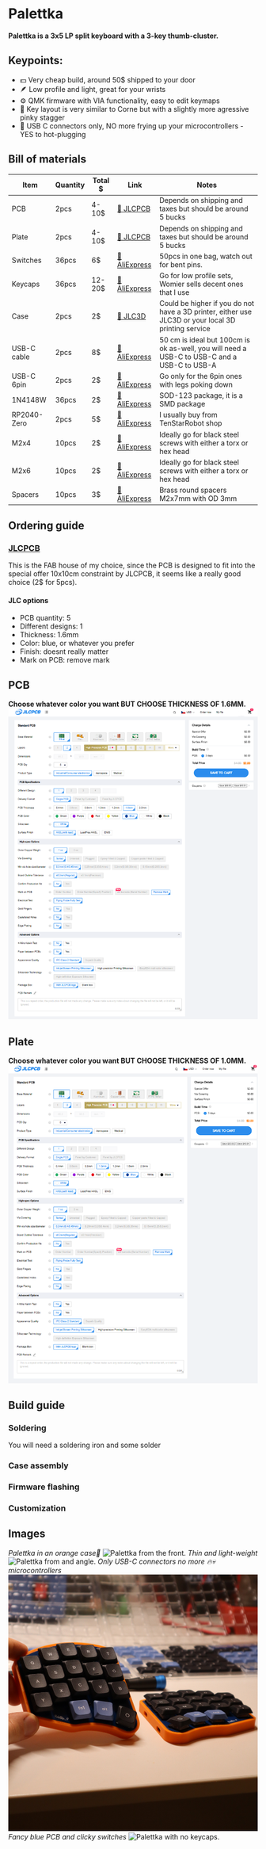 # Palettka

**Palettka is a 3x5 LP split keyboard with a 3-key thumb-cluster.**
## Keypoints:
- 💵 Very cheap build, around 50$ shipped to your door
- 🪶 Low profile and light, great for your wrists
- ⚙️ QMK firmware with VIA functionality, easy to edit keymaps
- 🌽 Key layout is very similar to Corne but with a slightly more agressive pinky stagger
- 🔌 USB C connectors only, NO more frying up your microcontrollers - YES to hot-plugging

## Bill of materials

| Item        | Quantity | Total $ | Link | Notes                                                                                               |
|-------------|----------|---------|------|-----------------------------------------------------------------------------------------------------|
| PCB         | 2pcs     | 4-10$   | [🛒 JLCPCB](https://jlcpcb.com)     | Depends on shipping and taxes but should be around 5 bucks                                          |
| Plate       | 2pcs     | 4-10$   | [🛒 JLCPCB](https://jlcpcb.com)     | Depends on shipping and taxes but should be around 5 bucks                                          |
| Switches    | 36pcs    | 6$      | [🛒 AliExpress](https://www.aliexpress.com/item/1005005818694764.html?pdp_ext_f=%7B%22sku_id%22%3A%2212000034477790069%22%7D&sourceType=1&spm=a2g0o.wish-manage-home.0.0) | 50pcs in one bag, watch out for bent pins. |
| Keycaps     | 36pcs    | 12-20$  | [🛒 AliExpress](https://www.aliexpress.com/item/1005004840360158.html?spm=a2g0o.detail.pcDetailTopMoreOtherSeller.2.74d7kV6lkV6lSk&gps-id=pcDetailTopMoreOtherSeller&scm=1007.40050.354490.0&scm_id=1007.40050.354490.0&scm-url=1007.40050.354490.0&pvid=71e81382-c4b9-4d4e-ab54-621dcc776dd2&_t=gps-id:pcDetailTopMoreOtherSeller,scm-url:1007.40050.354490.0,pvid:71e81382-c4b9-4d4e-ab54-621dcc776dd2,tpp_buckets:668%232846%238114%231999&pdp_ext_f=%7B%22order%22%3A%22751%22%2C%22eval%22%3A%221%22%2C%22sceneId%22%3A%2230050%22%7D&pdp_npi=4%40dis%21USD%2120.44%2112.88%21%21%2120.44%2112.88%21%402103864c17456962106585145ed692%2112000033198291368%21rec%21CZ%212454624435%21X&utparam-url=scene%3ApcDetailTopMoreOtherSeller%7Cquery_from%3A) | Go for low profile sets, Womier sells decent ones that I use |
| Case        | 2pcs     | 2$      | [🛒 JLC3D](https://jlc3dp.com) | Could be higher if you do not have a 3D printer, either use JLC3D or your local 3D printing service |
| USB-C cable | 2pcs     | 8$      | [🛒 AliExpress](https://www.aliexpress.com/item/1005006505041416.html?spm=a2g0o.productlist.main.41.54a2141aslgvpM&algo_pvid=c8ad3c9f-381a-47f7-a043-95d4a47360b0&algo_exp_id=c8ad3c9f-381a-47f7-a043-95d4a47360b0-20&pdp_ext_f=%7B%22order%22%3A%2217637%22%2C%22eval%22%3A%221%22%7D&pdp_npi=4%40dis%21USD%213.21%213.21%21%21%213.21%213.21%21%40211b819117456967330846554e8c11%2112000037443936904%21sea%21CZ%212454624435%21X&curPageLogUid=r0OI5MkUzM34&utparam-url=scene%3Asearch%7Cquery_from%3A) | 50 cm is ideal but 100cm is ok as-well, you will need a USB-C to USB-C and a USB-C to USB-A |
| USB-C 6pin | 2pcs     | 2$  | [🛒 AliExpress](https://www.aliexpress.com/item/1005007404407571.html?spm=a2g0o.order_list.order_list_main.28.33ef18027NBxMX)     | Go only for the 6pin ones with legs poking down                                         |
| 1N4148W         | 36pcs     | 2$   | [🛒 AliExpress](https://www.aliexpress.com/item/1005008559061422.html?spm=a2g0o.productlist.main.9.132c1a7dIALM9N&algo_pvid=785631b4-29bd-4a21-b9bd-a0dd223a2fdd&algo_exp_id=785631b4-29bd-4a21-b9bd-a0dd223a2fdd-4&pdp_ext_f=%7B%22order%22%3A%221215%22%2C%22eval%22%3A%221%22%2C%22orig_sl_item_id%22%3A%221005008559061422%22%2C%22orig_item_id%22%3A%221005005707644429%22%7D&pdp_npi=4%40dis%21USD%213.76%211.88%21%21%2127.30%2113.65%21%40211b6c1717456994876237865ec7b0%2112000045713280629%21sea%21CZ%212454624435%21X&curPageLogUid=zzvaIaRNyopf&utparam-url=scene%3Asearch%7Cquery_from%3A)     | SOD-123 package, it is a SMD package                               |
| RP2040-Zero         | 2pcs     | 5$   | [🛒 AliExpress](https://www.aliexpress.com/w/wholesale-rp2040-zero.html?spm=a2g0o.productlist.search.0)     |I usually buy from TenStarRobot shop                                          |
| M2x4        | 10pcs    | 2$      | [🛒 AliExpress](https://www.aliexpress.com/item/32810852732.html?spm=a2g0o.productlist.main.3.31c24d9586plEQ&algo_pvid=c52546e2-d48f-48a0-962e-8c84b8276c95&algo_exp_id=c52546e2-d48f-48a0-962e-8c84b8276c95-1&pdp_ext_f=%7B%22order%22%3A%2214716%22%2C%22eval%22%3A%221%22%7D&pdp_npi=4%40dis%21USD%212.57%212.57%21%21%212.57%212.57%21%40210385db17456974058006383e99e7%2112000037550700724%21sea%21CZ%212454624435%21X&curPageLogUid=PoVLulWpUauT&utparam-url=scene%3Asearch%7Cquery_from%3A) | Ideally go for black steel screws with either a torx or hex head                                    |
| M2x6        | 10pcs    | 2$      | [🛒 AliExpress](https://www.aliexpress.com/item/32810852732.html?spm=a2g0o.productlist.main.3.31c24d9586plEQ&algo_pvid=c52546e2-d48f-48a0-962e-8c84b8276c95&algo_exp_id=c52546e2-d48f-48a0-962e-8c84b8276c95-1&pdp_ext_f=%7B%22order%22%3A%2214716%22%2C%22eval%22%3A%221%22%7D&pdp_npi=4%40dis%21USD%212.57%212.57%21%21%212.57%212.57%21%40210385db17456974058006383e99e7%2112000037550700724%21sea%21CZ%212454624435%21X&curPageLogUid=PoVLulWpUauT&utparam-url=scene%3Asearch%7Cquery_from%3A) | Ideally go for black steel screws with either a torx or hex head                                    |
| Spacers     | 10pcs    | 3$      | [🛒 AliExpress](https://www.aliexpress.com/item/1005002249479644.html?spm=a2g0o.productlist.main.27.115e3ec0An3Tff&algo_pvid=cc638886-0911-42f3-aa69-42ab0464883a&algo_exp_id=cc638886-0911-42f3-aa69-42ab0464883a-13&pdp_ext_f=%7B%22order%22%3A%22393%22%2C%22eval%22%3A%221%22%7D&pdp_npi=4%40dis%21USD%212.58%212.58%21%21%212.58%212.58%21%40211b813b17456972552947163e8b2a%2112000019652348049%21sea%21CZ%212454624435%21X&curPageLogUid=BiDbiqYLDnxS&utparam-url=scene%3Asearch%7Cquery_from%3A) | Brass round spacers M2x7mm with OD 3mm |

## Ordering guide
### [JLCPCB](https://jlcpcb.com)
This is the FAB house of my choice, since the PCB is designed to fit into the special offer 10x10cm constraint by JLCPCB, it seems like a really good choice (2$ for 5pcs).
#### JLC options
- PCB quantity: 5
- Different designs: 1
- Thickness: 1.6mm
- Color: blue, or whatever you prefer
- Finish: doesnt really matter
- Mark on PCB: remove mark

**PCB**
---------------
**Choose whatever color you want BUT CHOOSE THICKNESS OF 1.6MM.**
![PCB order options.](Pictures/JLCPCB_PCB.png "1.6 mm")

**Plate**
---------------
**Choose whatever color you want BUT CHOOSE THICKNESS OF 1.0MM.**
![Plate order options.](Pictures/JLCPCB_Plate.png "1.0 mm")

## Build guide
### Soldering
You will need a soldering iron and some solder
### Case assembly
### Firmware flashing
### Customization
## Images
*Palettka in an orange case🧡*
![Palettka from the front.](Pictures/goodFront.JPG "Palettka from the front")
*Thin and light-weight*
![Palettka from and angle.](Pictures/front.JPG "Palettka from and angle.")
*Only USB-C connectors no more 🔥💀 microcontrollers*
![Palettka from the front again.](Pictures/croppedFront.JPG "Palettka from the front again.")
*Fancy blue PCB and clicky switches*
![Palettka with no keycaps.](Pictures/noKeycaps.JPG "Palettka with no keycaps.")